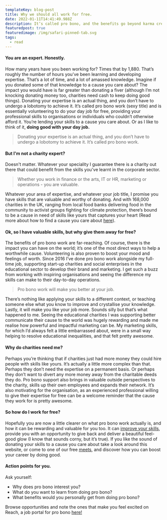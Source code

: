 ```yaml
---
templateKey: blog-post
title: Why we should all work for free.
date: 2022-01-11T14:41:49.988Z
description: It’s called pro bono, and the benefits go beyond karma credits.
featuredpost: true
featuredimage: /img/safari-pinned-tab.svg
tags:
  - read
---
```

#### You are an expert. Honestly.

How many years have you been working for? Times that by 1,880. That’s roughly the number of hours you’ve been learning and developing expertise. That’s a lot of time, and a lot of amassed knowledge. Imagine if you donated some of that knowledge to a cause you care about? The impact you would have is far greater than donating a fiver (although I’m not knocking donating money too, charities need cash to keep doing good things).  Donating your expertise is an actual thing, and you don’t have to undergo a lobotomy to achieve it. It’s called pro bono work (sexy title) and is essentially volunteering to do your day job for free, providing your professional skills to organisations or individuals who couldn’t otherwise afford it. You’re lending your skills to a cause you care about. Or as I like to think of it, **doing good with your day job.**

> Donating your expertise is an actual thing, and you don’t have to undergo a lobotomy to achieve it. It’s called pro bono work.

#### But I'm not a charity expert?

Doesn't matter. Whatever your speciality I guarantee there is a charity out there that could benefit from the skills you've learnt in the corporate sector. 

> Whether you work in finance or the arts, IT or HR, marketing or operations - you are valuable.

Whatever your area of expertise, and whatever your job title, I promise you have skills that are valuable and worthy of donating. And with 168,000 charities in the UK, ranging from local food banks delivering food in the community to activist groups fighting for climate protection, there’s bound to be a cause in need of skills like yours that captures your heart (Read more about how to find a cause you care about [here](https://skillingtime.co.uk/blog/2016-12-17-be-a-pro-for-a-cause/)).

#### Ok, so I have valuable skills, but why give them away for free?

The benefits of pro bono work are far-reaching. Of course, there is the impact you can have on the world; it’s one of the most direct ways to help a worthwhile cause. Volunteering is also proven to boost your mood and feelings of worth. Since 2016 I’ve done pro bono work alongside my full-time job, supporting start-up charities and social enterprises in the educational sector to develop their brand and marketing. I get such a buzz from working with inspiring organisations and seeing the difference my skills can make to their day-to-day operations. 

> Pro bono work will make you better at your job.

There’s nothing like applying your skills to a different context, or teaching someone else what you know to improve and crystallise your knowledge. Lastly, it will make you like your job more. Sounds silly but that’s what happened to me. Seeing the educational charities I was supporting better communicate their cause to the world was hugely rewarding and made me realise how powerful and impactful marketing can be.  My marketing skills, for which I’d always felt a little embarrassed about, were in a small way helping to resolve educational inequalities, and that felt pretty awesome.

#### Why do charities need me?

Perhaps you’re thinking that if charities just had more money they could hire people with skills like yours. It’s actually a little more complex than that. Perhaps they don’t need the expertise on a permanent basis. Or perhaps they don’t want to divert any more money away from the charitable deeds they do. Pro bono support also brings in valuable outside perspectives to the charity, skills up their own employees and expands their network.  It’s also motivating for the organisation, as an experienced professional willing to give their expertise for free can be a welcome reminder that the cause they work for is pretty awesome.

#### So how do I work for free?

Hopefully you are now a little clearer on what pro bono work actually is, and how it can be rewarding and valuable for you too. It can [improve your skills](https://skillingtime.co.uk/blog/2017-01-04-how-pro-bono-is-good/), provide you with an opportunity to give back and deliver a beautiful feel-good glow (I know that sounds corny, but it’s true). If you like the sound of donating your skills to a cause you care about take a look around this website, or come to one of our free [meets](https://skillingtime.co.uk/meet), and discover how you can boost your career by doing good.

#### Action points for you.

Ask yourself:

* Why does pro bono interest you? 
* What do you want to learn from doing pro bono?
* What benefits would you personally get from doing pro bono?

Browse opportunities and note the ones that make you feel excited on Reach, a job portal for pro bono [here!](https://reachvolunteering.org.uk/)